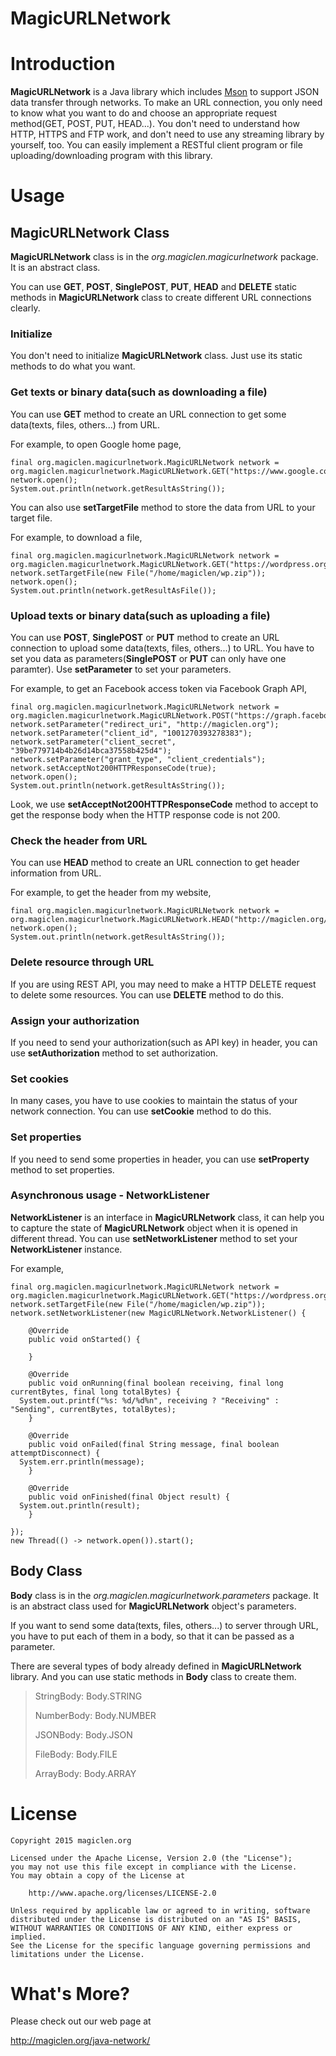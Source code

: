 MagicURLNetwork
=================================

# Introduction

**MagicURLNetwork** is a Java library which includes [Mson](https://github.com/magiclen/MagicLenJSON "Mson") to support JSON data transfer through networks. To make an URL connection, you only need to know what you want to do and choose an appropriate request method(GET, POST, PUT, HEAD...). You don't need to understand how HTTP, HTTPS and FTP work, and don't need to use any streaming library by yourself, too. You can easily implement a RESTful client program or file uploading/downloading program with this library.

# Usage

## MagicURLNetwork Class

**MagicURLNetwork** class is in the *org.magiclen.magicurlnetwork* package. It is an abstract class.

You can use **GET**, **POST**, **SinglePOST**, **PUT**, **HEAD** and **DELETE** static methods in  **MagicURLNetwork** class to create different URL connections clearly.

### Initialize

You don't need to initialize **MagicURLNetwork** class. Just use its static methods to do what you want.

### Get texts or binary data(such as downloading a file)

You can use **GET** method to create an URL connection to get some data(texts, files, others...) from URL.

For example, to open Google home page,

    final org.magiclen.magicurlnetwork.MagicURLNetwork network = org.magiclen.magicurlnetwork.MagicURLNetwork.GET("https://www.google.com.tw");
    network.open();
    System.out.println(network.getResultAsString());

You can also use **setTargetFile** method to store the data from URL to your target file.

For example, to download a file,

    final org.magiclen.magicurlnetwork.MagicURLNetwork network = org.magiclen.magicurlnetwork.MagicURLNetwork.GET("https://wordpress.org/latest.zip");
    network.setTargetFile(new File("/home/magiclen/wp.zip"));
    network.open();
    System.out.println(network.getResultAsFile());

### Upload texts or binary data(such as uploading a file)

You can use **POST**, **SinglePOST** or **PUT** method to create an URL connection to upload some data(texts, files, others...) to URL. You have to set you data as parameters(**SinglePOST** or **PUT** can only have one paramter). Use **setParameter** to set your parameters.

For example, to get an Facebook access token via Facebook Graph API,

    final org.magiclen.magicurlnetwork.MagicURLNetwork network = org.magiclen.magicurlnetwork.MagicURLNetwork.POST("https://graph.facebook.com/oauth/access_token");
    network.setParameter("redirect_uri", "http://magiclen.org");
    network.setParameter("client_id", "1001270393278383");
    network.setParameter("client_secret", "39be779714b4b26d14bca37558b425d4");
    network.setParameter("grant_type", "client_credentials");
    network.setAcceptNot200HTTPResponseCode(true);
    network.open();
    System.out.println(network.getResultAsString());

Look, we use **setAcceptNot200HTTPResponseCode** method to accept to get the response body when the HTTP response code is not 200.

### Check the header from URL

You can use **HEAD** method to create an URL connection to get header information from URL.

For example, to get the header from my website,

    final org.magiclen.magicurlnetwork.MagicURLNetwork network = org.magiclen.magicurlnetwork.MagicURLNetwork.HEAD("http://magiclen.org/");
    network.open();
    System.out.println(network.getResultAsString());

### Delete resource through URL

If you are using REST API, you may need to make a HTTP DELETE request to delete some resources. You can use **DELETE** method to do this.

### Assign your authorization

If you need to send your authorization(such as API key) in header, you can use **setAuthorization** method to set authorization.

### Set cookies

In many cases, you have to use cookies to maintain the status of your network connection. You can use **setCookie** method to do this.

### Set properties

If you need to send some properties in header, you can use **setProperty** method to set properties.

### Asynchronous usage - NetworkListener

**NetworkListener** is an interface in **MagicURLNetwork** class, it can help you to capture the state of **MagicURLNetwork** object when it is opened in different thread. You can use **setNetworkListener** method to set your **NetworkListener** instance.

For example,

    final org.magiclen.magicurlnetwork.MagicURLNetwork network = org.magiclen.magicurlnetwork.MagicURLNetwork.GET("https://wordpress.org/latest.zip");
    network.setTargetFile(new File("/home/magiclen/wp.zip"));
    network.setNetworkListener(new MagicURLNetwork.NetworkListener() {

        @Override
        public void onStarted() {

        }

        @Override
        public void onRunning(final boolean receiving, final long currentBytes, final long totalBytes) {
      System.out.printf("%s: %d/%d%n", receiving ? "Receiving" : "Sending", currentBytes, totalBytes);
        }

        @Override
        public void onFailed(final String message, final boolean attemptDisconnect) {
      System.err.println(message);
        }

        @Override
        public void onFinished(final Object result) {
      System.out.println(result);
        }

    });
    new Thread(() -> network.open()).start();

## Body Class

**Body** class is in the *org.magiclen.magicurlnetwork.parameters* package. It is an abstract class used for **MagicURLNetwork** object's parameters.

If you want to send some data(texts, files, others...) to server through URL, you have to put each of them in a body, so that it can be passed as a parameter.

There are several types of body already defined in **MagicURLNetwork** library. And you can use static methods in **Body** class to create them.

> StringBody: Body.STRING
>
> NumberBody: Body.NUMBER
>
> JSONBody: Body.JSON
>
> FileBody: Body.FILE
>
> ArrayBody: Body.ARRAY

# License

    Copyright 2015 magiclen.org

    Licensed under the Apache License, Version 2.0 (the "License");
    you may not use this file except in compliance with the License.
    You may obtain a copy of the License at

        http://www.apache.org/licenses/LICENSE-2.0

    Unless required by applicable law or agreed to in writing, software
    distributed under the License is distributed on an "AS IS" BASIS,
    WITHOUT WARRANTIES OR CONDITIONS OF ANY KIND, either express or implied.
    See the License for the specific language governing permissions and
    limitations under the License.

# What's More?

Please check out our web page at

http://magiclen.org/java-network/
